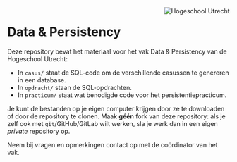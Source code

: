 <img align="right" src="pic/HU.svg" alt="Hogeschool Utrecht">

# Data & Persistency

Deze repository bevat het materiaal voor het vak Data & Persistency van de Hogeschool Utrecht:

* In `casus/` staat de SQL-code om de verschillende casussen te genereren in een database.
* In `opdracht/` staan de SQL-opdrachten.
* In `practicum/` staat wat benodigde code voor het persistentiepracticum.

Je kunt de bestanden op je eigen computer krijgen door ze te downloaden of door de repository te clonen. Maak **géén**
fork van deze repository: als je zelf ook met `git`/GitHub/GitLab wilt werken, sla je werk dan in een eigen _private_
repository op.

Neem bij vragen en opmerkingen contact op met de coördinator van het vak.

